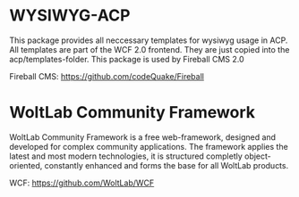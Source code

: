 WYSIWYG-ACP
===========

This package provides all neccessary templates for wysiwyg usage in ACP. All templates are part of the WCF 2.0 frontend. They are just copied into the acp/templates-folder.
This package is used by Fireball CMS 2.0

Fireball CMS: https://github.com/codeQuake/Fireball

WoltLab Community Framework
=============
WoltLab Community Framework is a free web-framework, designed and developed for complex community applications. The framework applies the latest and most modern technologies, it is structured completly object-oriented, constantly enhanced and forms the base for all WoltLab products.

WCF: https://github.com/WoltLab/WCF
